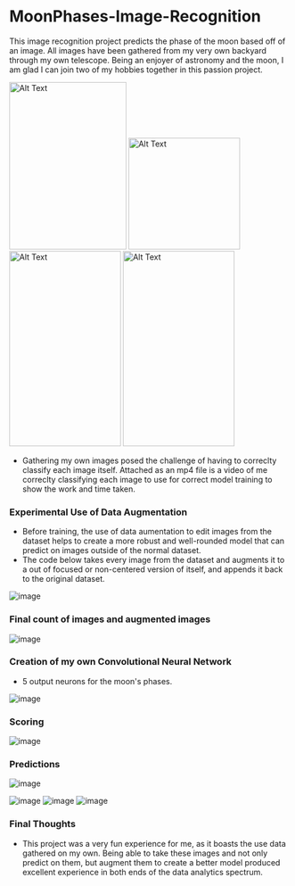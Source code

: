   
# MoonPhases-Image-Recognition
This image recognition project predicts the phase of the moon based off of an image. All images have been gathered from my very own backyard through my own telescope. Being an enjoyer of astronomy and the moon, I am glad I can join two of my hobbies together in this passion project. 

<img src="https://cdn.discordapp.com/attachments/764894037093253121/1334240058730876981/IMG_4632.jpg?ex=67aaf8a2&is=67a9a722&hm=7522ee29b26cad003a610b6c4a6557bedee1bdc86d01f3e6ee13b4a1bb0d42dd&" alt="Alt Text" width="210" height="300">  <img src="https://cdn.discordapp.com/attachments/764894037093253121/1334239194452856852/IMG_7978.jpg?ex=67aaf7d4&is=67a9a654&hm=b2bf1474e12543f94f5b9c4a79a40f697fca63815ad3a1bde46cb8b6dd59c638&" alt="Alt Text" width="200" height="200"> <img src="https://cdn.discordapp.com/attachments/764894037093253121/1338565589404356781/IMG_6474.jpg?ex=67ab8bd9&is=67aa3a59&hm=537ddad375ddc0693cd615815d8b18db3cbc4f6813b909ccaab99b80b4c122c7&" alt="Alt Text" width="200" height="350"> <img src="https://cdn.discordapp.com/attachments/764894037093253121/1334239195463684158/IMG_7548.jpg?ex=67aaf7d5&is=67a9a655&hm=5590c94984d017400f4e3e9ee370cea3395bd1d6b40c9874db7f0a52fe4bbec4&" alt="Alt Text" width="200" height="350"> 


- Gathering my own images posed the challenge of having to correclty classify each image itself. Attached as an mp4 file is a video of me correclty classifying each image to use for correct model training to show the work and time taken.




### Experimental Use of Data Augmentation
- Before training, the use of data aumentation to edit images from the dataset helps to create a more robust and well-rounded model that can predict on images outside of the normal dataset.
- The code below takes every image from the dataset and augments it to a out of focused or non-centered version of itself, and appends it back to the original dataset. 

![image](https://github.com/user-attachments/assets/4c0513bb-2dfd-49f9-ba16-53a52a28618c)

### Final count of images and augmented images

![image](https://github.com/user-attachments/assets/f75c9578-2933-4dc8-ade4-1a7b84d7459f)

### Creation of my own Convolutional Neural Network
- 5 output neurons for the moon's phases.
  
![image](https://github.com/user-attachments/assets/5a4f55cc-5ca6-46b9-aadb-a01b8533016a)

### Scoring

![image](https://github.com/user-attachments/assets/e3ba7d47-24f3-4de2-b42d-871520c4d408)


### Predictions
![image](https://github.com/user-attachments/assets/d736ff8c-bc24-4e4e-91bb-6355226fbca8)

![image](https://github.com/user-attachments/assets/2c4ed186-356c-4609-adcd-41326dd899fc) ![image](https://github.com/user-attachments/assets/d1c38e83-3650-41a6-b7e3-94a14444d8a1) ![image](https://github.com/user-attachments/assets/a3d96ebb-2ea9-4fe7-952c-ea4b0487cf31)




### Final Thoughts

- This project was a very fun experience for me, as it boasts the use data gathered on my own. Being able to take these images and not only predict on them, but augment them to create a better model produced excellent experience in both ends of the data analytics spectrum.










